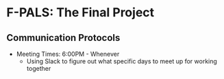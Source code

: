 # F-PALS: The Final Project

## Communication Protocols
* Meeting Times: 6:00PM - Whenever
  * Using Slack to figure out what specific days to meet up for working together
